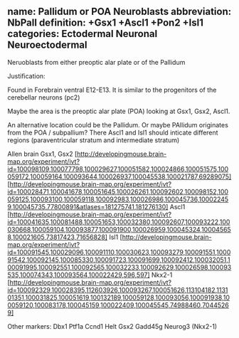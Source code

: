 name: Pallidum or POA Neuroblasts
abbreviation: NbPall
definition: +Gsx1 +Ascl1 +Pon2 +Isl1
categories: Ectodermal Neuronal Neuroectodermal
---

Neruoblasts from either preoptic alar plate or of the Pallidum

Justification:

Found in Forebrain ventral E12-E13. It is similar to the progenitors of the cerebellar neurons (pc2)

Maybe the area is the preoptic alar plate (POA) looking at Gsx1, Gsx2, Ascl1.

An alternative location could be the Pallidum. Or maybe PAllidum originates from the POA / subpallium?
There Ascl1 and Isl1 should inticate different regions (paraventricular stratum and intermediate stratum)

Allen brain
Gsx1, Gsx2
[http://developingmouse.brain-map.org/experiment/ivt?id=100098109,100077798,100029627,100051582,100024866,100051575,100059172,100059164,100093644,100026937,100045538,100021787,69289075]
[http://developingmouse.brain-map.org/experiment/ivt?id=100028471,100041678,100051645,100026261,100092602,100098152,100059125,100093100,100059118,100092983,100026986,100045736,100022459,100045735,77800891&atlases=181275741,181276130]
Ascl1
[http://developingmouse.brain-map.org/experiment/ivt?id=100041635,100081488,100051653,100032380,100092607,100093222,100030668,100059104,100093877,100091900,100026959,100045324,100045658,100021605,73817423,71656828]
Isl1
[http://developingmouse.brain-map.org/experiment/ivt?id=100091545,100029096,100091110,100030623,100093279,100091551,100091542,100092145,100085330,100091723,100091699,100092412,100032051,100091995,100092551,100092565,100032233,100092629,100026598,100093535,100074343,100093564,100022429,596,597]
Nkx2-1
[http://developingmouse.brain-map.org/experiment/ivt?id=100092329,100028395,112603926,100093267,100051626,113104182,113101351,100031825,100051619,100132189,100059128,100093056,100091938,100059120,100083178,100045159,100022409,100045545,74988460,70445269]


Other markers:
Dbx1
Ptf1a
Ccnd1
Helt
Gsx2
Gadd45g
Neurog3
(Nkx2-1)